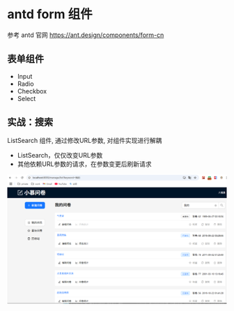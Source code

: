 # antd form 组件

参考 antd 官网 https://ant.design/components/form-cn

## 表单组件

- Input
- Radio
- Checkbox
- Select

## 实战：搜索

ListSearch 组件, 通过修改URL参数, 对组件实现进行解耦
- ListSearch，仅仅改变URL参数
- 其他依赖URL参数的请求，在参数变更后刷新请求

![image-20250521223803259](image-20250521223803259.png)
